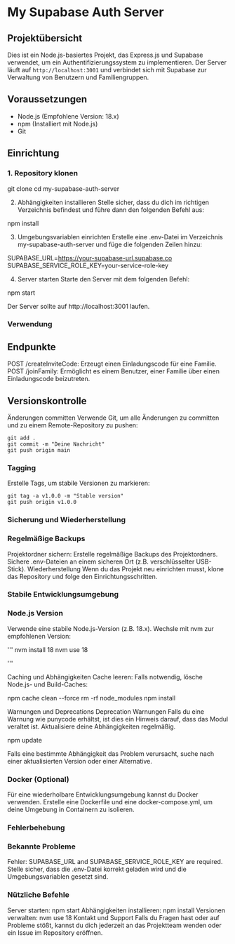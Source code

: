 # My Supabase Auth Server

## Projektübersicht
Dies ist ein Node.js-basiertes Projekt, das Express.js und Supabase verwendet, um ein Authentifizierungssystem zu implementieren. Der Server läuft auf `http://localhost:3001` und verbindet sich mit Supabase zur Verwaltung von Benutzern und Familiengruppen.

## Voraussetzungen
- Node.js (Empfohlene Version: 18.x)
- npm (Installiert mit Node.js)
- Git

## Einrichtung

### 1. Repository klonen

git clone <dein-repo-url>
cd my-supabase-auth-server

2. Abhängigkeiten installieren
Stelle sicher, dass du dich im richtigen Verzeichnis befindest und führe dann den folgenden Befehl aus:

npm install

3. Umgebungsvariablen einrichten
Erstelle eine .env-Datei im Verzeichnis my-supabase-auth-server und füge die folgenden Zeilen hinzu:

SUPABASE_URL=https://your-supabase-url.supabase.co
SUPABASE_SERVICE_ROLE_KEY=your-service-role-key

4. Server starten
Starte den Server mit dem folgenden Befehl:

npm start

Der Server sollte auf http://localhost:3001 laufen.

### Verwendung
## Endpunkte
POST /createInviteCode: Erzeugt einen Einladungscode für eine Familie.
POST /joinFamily: Ermöglicht es einem Benutzer, einer Familie über einen Einladungscode beizutreten.
## Versionskontrolle
Änderungen committen
Verwende Git, um alle Änderungen zu committen und zu einem Remote-Repository zu pushen:

```
git add .
git commit -m "Deine Nachricht"
git push origin main
```
### Tagging
Erstelle Tags, um stabile Versionen zu markieren:

```
git tag -a v1.0.0 -m "Stable version"
git push origin v1.0.0
```
### Sicherung und Wiederherstellung
### Regelmäßige Backups
Projektordner sichern: Erstelle regelmäßige Backups des Projektordners.
Sichere .env-Dateien an einem sicheren Ort (z.B. verschlüsselter USB-Stick).
Wiederherstellung
Wenn du das Projekt neu einrichten musst, klone das Repository und folge den Einrichtungsschritten.

### Stabile Entwicklungsumgebung
### Node.js Version
Verwende eine stabile Node.js-Version (z.B. 18.x). Wechsle mit nvm zur empfohlenen Version:

'''
nvm install 18
nvm use 18

'''

Caching und Abhängigkeiten
Cache leeren: Falls notwendig, lösche Node.js- und Build-Caches:

npm cache clean --force
rm -rf node_modules
npm install

Warnungen und Deprecations
Deprecation Warnungen
Falls du eine Warnung wie punycode erhältst, ist dies ein Hinweis darauf, dass das Modul veraltet ist. Aktualisiere deine Abhängigkeiten regelmäßig.

npm update


Falls eine bestimmte Abhängigkeit das Problem verursacht, suche nach einer aktualisierten Version oder einer Alternative.

### Docker (Optional)
Für eine wiederholbare Entwicklungsumgebung kannst du Docker verwenden. Erstelle eine Dockerfile und eine docker-compose.yml, um deine Umgebung in Containern zu isolieren.

### Fehlerbehebung
### Bekannte Probleme
Fehler: SUPABASE_URL and SUPABASE_SERVICE_ROLE_KEY are required.
Stelle sicher, dass die .env-Datei korrekt geladen wird und die Umgebungsvariablen gesetzt sind.
### Nützliche Befehle
Server starten: npm start
Abhängigkeiten installieren: npm install
Versionen verwalten: nvm use 18
Kontakt und Support
Falls du Fragen hast oder auf Probleme stößt, kannst du dich jederzeit an das Projektteam wenden oder ein Issue im Repository eröffnen.